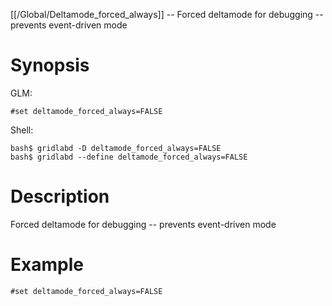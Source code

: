 [[/Global/Deltamode_forced_always]] -- Forced deltamode for debugging -- prevents event-driven mode

# Synopsis

GLM:

~~~
#set deltamode_forced_always=FALSE
~~~

Shell:

~~~
bash$ gridlabd -D deltamode_forced_always=FALSE
bash$ gridlabd --define deltamode_forced_always=FALSE
~~~

# Description

Forced deltamode for debugging -- prevents event-driven mode

# Example

~~~
#set deltamode_forced_always=FALSE
~~~
